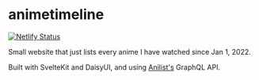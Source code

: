 # animetimeline
[![Netlify Status](https://api.netlify.com/api/v1/badges/4cd3f462-2104-4003-8e1c-4f48a929e4a0/deploy-status)](https://app.netlify.com/sites/jovial-raindrop-881a79/deploys)


Small website that just lists every anime I have watched since Jan 1, 2022.

Built with SvelteKit and DaisyUI, and using [Anilist's](https://anilist.co) GraphQL API.
